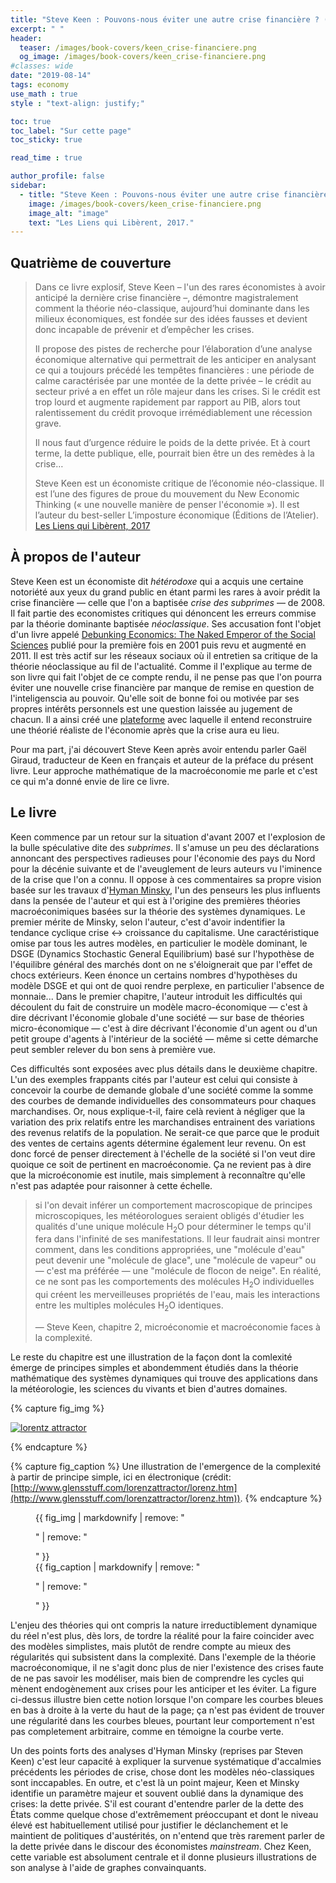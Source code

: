 ```yaml
---
title: "Steve Keen : Pouvons-nous éviter une autre crise financière ? (fr)"
excerpt: " "
header:
  teaser: /images/book-covers/keen_crise-financiere.png
  og_image: /images/book-covers/keen_crise-financiere.png
#classes: wide
date: "2019-08-14"
tags: economy
use_math : true
style : "text-align: justify;"

toc: true
toc_label: "Sur cette page"
toc_sticky: true

read_time : true

author_profile: false
sidebar:
  - title: "Steve Keen : Pouvons-nous éviter une autre crise financière ? (fr)"
    image: /images/book-covers/keen_crise-financiere.png
    image_alt: "image"
    text: "Les Liens qui Libèrent, 2017."
---
```


## Quatrième de couverture
>Dans ce livre explosif, Steve Keen – l'un des rares économistes à avoir anticipé la dernière crise financière –, démontre magistralement comment la théorie néo-classique, aujourd’hui  dominante dans les milieux économiques, est fondée sur des idées fausses et devient donc incapable de prévenir et d’empêcher les crises.
>
>Il propose des pistes de recherche pour l’élaboration d’une analyse économique alternative qui permettrait de les anticiper en analysant ce qui a toujours précédé les tempêtes financières : une période de calme caractérisée par une montée de la dette privée – le crédit au secteur privé a en effet un rôle majeur dans les crises. Si le crédit est trop lourd et augmente rapidement par rapport au PIB, alors tout ralentissement du crédit provoque irrémédiablement une récession grave.
>
>Il nous faut d’urgence réduire le poids de la dette privée. Et à court terme, la dette publique, elle, pourrait bien être un des remèdes à la crise…
>
>Steve Keen est un économiste critique de l’économie néo-classique. Il est l’une des figures de proue du mouvement du New Economic Thinking (« une nouvelle manière de penser l'économie »). Il est l’auteur du best-seller L’imposture économique (Éditions de l’Atelier).   
> [Les Liens qui Libèrent, 2017](http://www.editionslesliensquiliberent.fr/livre-Pouvons_nous_%C3%A9viter_une_autre_crise_financi%C3%A8re__-529-1-1-0-1.html)

## À propos de l'auteur

Steve Keen est un économiste dit *hétérodoxe* qui a acquis une certaine notoriété aux yeux du grand public en étant parmi les rares à avoir prédit la crise financière — celle que l'on a baptisée *crise des subprimes* — de 2008. Il fait partie des economistes critiques qui dénoncent les erreurs commise par la théorie dominante baptisée *néoclassique*. Ses accusation font l'objet d'un livre appelé [Debunking Economics: The Naked Emperor of the Social Sciences](https://en.wikipedia.org/wiki/Debunking_Economics) publié pour la première fois en 2001 puis revu et augmenté en 2011. Il est très actif sur les réseaux sociaux où il entretien sa critique de la théorie néoclassique au fil de l'actualité. Comme il l'explique au terme de son livre qui fait l'objet de ce compte rendu, il ne pense pas que l'on pourra éviter une nouvelle crise financière par manque de remise en question de l'inteligenscia au pouvoir. Qu'elle soit de bonne foi ou motivée par ses propres intérêts personnels est une question laissée au jugement de chacun. Il a ainsi créé une [plateforme](https://www.patreon.com/ProfSteveKeen) avec laquelle il entend reconstruire une théorié réaliste de l'économie après que la crise aura eu lieu.

Pour ma part, j'ai découvert Steve Keen après avoir entendu parler Gaël Giraud, traducteur de Keen en français et auteur de la préface du présent livre. Leur approche mathématique de la macroéconomie me parle et c'est ce qui m'a donné envie de lire ce livre.

## Le livre

Keen commence par un retour sur la situation d'avant 2007 et l'explosion de la bulle spéculative dite des *subprimes*. Il s'amuse un peu des déclarations annoncant des perspectives radieuses pour l'économie des pays du Nord pour la décénie suivante et de l'aveuglement de leurs auteurs vu l'iminence de la crise que l'on a connu. Il oppose à ces commentaires sa propre vision basée sur les travaux d'[Hyman Minsky](https://en.wikipedia.org/wiki/Hyman_Minsky), l'un des penseurs les plus influents dans la pensée de l'auteur et qui est à l'origine des premières théories macroéconimiques basées sur la théorie des systèmes dynamiques. Le premier mérite de Minsky, selon l'auteur, c'est d'avoir indentifier la tendance cyclique crise $\leftrightarrow$ croissance du capitalisme. Une caractéristique omise par tous les autres modèles, en particulier le modèle dominant, le DSGE (Dynamics Stochastic General Equilibrium) basé sur l'hypothèse de l'équilibre général des marchés dont on ne s'éloignerait que par l'effet de chocs extérieurs. Keen énonce un certains nombres d'hypothèses du modèle DSGE et qui ont de quoi rendre perplexe, en particulier l'absence de monnaie... Dans le premier chapitre, l'auteur introduit les difficultés qui découlent du fait de construire un modèle macro-économique — c'est à dire décrivant l'économie globale d'une société — sur base de théories micro-économique — c'est à dire décrivant l'économie d'un agent ou d'un petit groupe d'agents à l'intérieur de la société — même si cette démarche peut sembler relever du bon sens à première vue. 

Ces difficultés sont exposées avec plus détails dans le deuxième chapitre. L'un des exemples frappants cités par l'auteur est celui qui consiste à concevoir la courbe de demande globale d'une société comme la somme des courbes de demande individuelles des consommateurs pour chaques marchandises. Or, nous explique-t-il, faire celà revient à négliger que la variation des prix relatifs entre les marchandises entrainent des variations des revenus relatifs de la population. Ne serait-ce que parce que le produit des ventes de certains agents détermine également leur revenu. On est donc forcé de penser directement à l'échelle de la société si l'on veut dire quoique ce soit de pertinent en macroéconomie. Ça ne revient pas à dire que la microéconomie est inutile, mais simplement à reconnaître qu'elle n'est pas adaptée pour raisonner à cette échelle. 

> si l'on devait inférer un comportement macroscopique de principes microscopiques, les météorologues seraient obligés d'étudier les qualités d'une unique molécule H<sub>2</sub>O pour déterminer le temps qu'il fera dans l'infinité de ses manifestations. Il leur faudrait ainsi montrer comment, dans les conditions appropriées, une "molécule d'eau" peut devenir une "molécule de glace", une "molécule de vapeur" ou — c'est ma préférée — une "molécule de flocon de neige". En réalité, ce ne sont pas les comportements des molécules H<sub>2</sub>O individuelles qui créent les merveilleuses propriétés de l'eau, mais les interactions entre les multiples molécules H<sub>2</sub>O identiques.
>
> — Steve Keen, chapitre 2, microéconomie et macroéconomie faces à la complexité.

Le reste du chapitre est une illustration de la façon dont la comlexité émerge de principes simples et abondemment étudiés dans la théorie mathématique des systèmes dynamiques qui trouve des applications dans la météorologie, les sciences du vivants et bien d'autres domaines.

{% capture fig_img %}

[![lorentz attractor](http://www.glensstuff.com/lorenzattractor/lorenz2.jpg)](http://www.glensstuff.com/lorenzattractor/lorenz.htm)

{% endcapture %}

{% capture fig_caption %}
Une illustration de l'emergence de la complexité à partir de principe simple, ici en électronique (crédit: [http://www.glensstuff.com/lorenzattractor/lorenz.htm](http://www.glensstuff.com/lorenzattractor/lorenz.htm)).
{% endcapture %}

<figure>
  {{ fig_img | markdownify | remove: "<p>" | remove: "</p>" }}
  <figcaption>{{ fig_caption | markdownify | remove: "<p>" | remove: "</p>" }}</figcaption>
</figure>

L'enjeu des théories qui ont compris la nature irreductiblement dynamique du réel n'est plus, dès lors, de tordre la réalité pour la faire coincider avec des modèles simplistes, mais plutôt de rendre compte au mieux des régularités qui subsistent dans la complexité. Dans l'exemple de la théorie macroéconomique, il ne s'agit donc plus de nier l'existence des crises faute de ne pas savoir les modéliser, mais bien de comprendre les cycles qui mènent endogènement aux crises pour les anticiper et les éviter. La figure ci-dessus illustre bien cette notion lorsque l'on compare les courbes bleues en bas à droite à la verte du haut de la page; ça n'est pas évident de trouver une régularité dans les courbes bleues, pourtant leur comportement n'est pas completement arbitraire, comme en témoigne la courbe verte.

Un des points forts des analyses d'Hyman Minsky (reprises par Steven Keen) c'est leur capacité à expliquer la survenue systématique d'accalmies précédents les périodes de crise, chose dont les modèles néo-classiques sont inccapables. En outre, et c'est là un point majeur, Keen et Minsky identifie un paramètre majeur et souvent oublié dans la dynamique des crises: la dette privée. S'il est courant d'entendre parler de la dette des États comme quelque chose d'extrêmement préoccupant et dont le niveau élevé est habituellement utilisé pour justifier le déclanchement et le maintient de politiques d'austérités, on n'entend que très rarement parler de la dette privée dans le discour des économistes *mainstream*. Chez Keen, cette variable est absolument centrale et il donne plusieurs illustrations de son analyse à l'aide de graphes convainquants. 